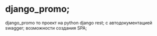 # django_promo;
django_promo то проект на python django rest;
с автодокументацией swagger;
возможности создания SPA;
